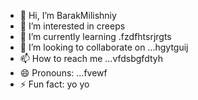 - 👋 Hi, I’m BarakMilishniy
- 👀 I’m interested in creeps
- 🌱 I’m currently learning .fzdfhtsrjrgts
- 💞️ I’m looking to collaborate on ...hgytguij
- 📫 How to reach me ...vfdsbgfdtyh
- 😄 Pronouns: ...fvewf
- ⚡ Fun fact: yo yo 
<!--
BarakMilishniy/BarakMilishniy is a ✨ special ✨ repository because its `README.md` (this file) appears on your GitHub profile.
You can click the Preview link to take a look at your changes.
--
